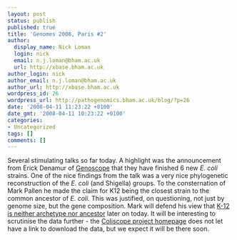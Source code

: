 ```yaml
---
layout: post
status: publish
published: true
title: 'Genomes 2008, Paris #2'
author:
  display_name: Nick Loman
  login: nick
  email: n.j.loman@bham.ac.uk
  url: http://xbase.bham.ac.uk
author_login: nick
author_email: n.j.loman@bham.ac.uk
author_url: http://xbase.bham.ac.uk
wordpress_id: 26
wordpress_url: http://pathogenomics.bham.ac.uk/blog/?p=26
date: '2008-04-11 11:23:22 +0100'
date_gmt: '2008-04-11 10:23:22 +0100'
categories:
- Uncategorized
tags: []
comments: []
---
```

<p>Several stimulating talks so far today. A highlight was the announcement from <span class="texte12gras">Erick </span><span class="texte12grasmaj">Denamur</span> of <a href="http://www.genoscope.fr">Genoscope</a> that they have finished 6 new <em>E. coli</em> strains. One of the nice findings from the talk was a very nice phylogenetic reconstruction of the <em>E. coli </em>(and Shigella) groups. To the consternation of Mark Pallen he made the claim for  K12 being the closest strain to the common ancestor of <em>E. coli. </em>This was justified, on questioning, not just by genome size, but the gene composition. Mark will defend his view that <a href="http://www.blackwell-synergy.com/doi/abs/10.1111/j.1365-2958.2007.05710.x">K-12 is neither archetype nor ancestor</a> later on today. It will be interesting to scrutinise the data further - the <a href="http://www.genoscope.cns.fr/spip/Escherichia-fergusonii">Coliscope project homepage</a> does not let have a link to download the data, but we expect it will be there soon.</p>
